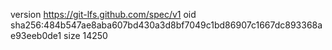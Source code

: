 version https://git-lfs.github.com/spec/v1
oid sha256:484b547ae8aba607bd430a3d8bf7049c1bd86907c1667dc893368ae93eeb0de1
size 14250
